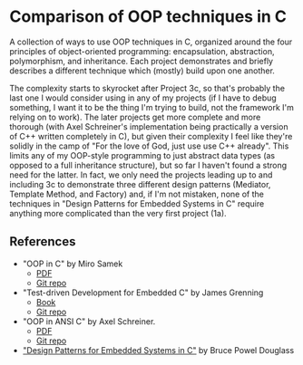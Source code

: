 # Comparison of OOP techniques in C

A collection of ways to use OOP techniques in C, organized around the four principles of object-oriented programming: encapsulation, abstraction, polymorphism, and inheritance. Each project demonstrates and briefly describes a different technique which (mostly) build upon one another.

The complexity starts to skyrocket after Project 3c, so that's probably the last one I would consider using in any of my projects (if I have to debug something, I want it to be the thing I'm trying to build, not the framework I'm relying on to work). The later projects get more complete and more thorough (with Axel Schreiner's implementation being practically a version of C++ written completely in C), but given their complexity I feel like they're solidly in the camp of "For the love of God, just use use C++ already". This limits any of my OOP-style programming to just abstract data types (as opposed to a full inheritance structure), but so far I haven't found a strong need for the latter. In fact, we only need the projects leading up to and including 3c to demonstrate three different design patterns (Mediator, Template Method, and Factory) and, if I'm not mistaken, none of the techniques in "Design Patterns for Embedded Systems in C" require anything more complicated than the very first project (1a).

## References

- "OOP in C" by Miro Samek
    - [PDF](https://www.state-machine.com/doc/AN_OOP_in_C.pdf)
    - [Git repo](https://github.com/QuantumLeaps/OOP-in-C)
- "Test-driven Development for Embedded C" by James Grenning
    - [Book](https://www.amazon.com/Driven-Development-Embedded-Pragmatic-Programmers/dp/193435662X/ref=sr_1_2?dchild=1&keywords=tdd+for+embedded+c&qid=1616668590&sr=8-2)
    - [Git repo](https://github.com/jwgrenning/tddec-code)
- "OOP in ANSI C" by Axel Schreiner.
    - [PDF](https://www.cs.rit.edu/~ats/books/ooc.pdf)
    - [Git repo](https://github.com/shichao-an/ooc)
- ["Design Patterns for Embedded Systems in C"](https://www.amazon.com/Design-Patterns-Embedded-Systems-Engineering/dp/1856177076) by Bruce Powel Douglass
